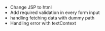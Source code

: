 - Change JSP to html
- Add required validation in every form input
- handling fetching data with dummy path
- Handling error with textContext

